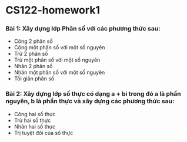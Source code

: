 # CS122-homework1

### Bài 1: Xây dựng lớp Phân số với các phương thức sau:
- Công 2 phân số
- Cộng một phân số với một số nguyên
- Trừ 2 phân số
- Trừ một phân số với một số nguyên
- Nhân 2 phân số
- Nhân một phân số với một số nguyên
- Tối giản phân số

### Bài 2: Xây dựng lớp số thực có dạng a + bi trong đó a là phần nguyên, b là phần thực và xây dựng các phương thức sau:
- Công hai số thực
- Trừ hai số thực
- Nhân hai số thực
- Trị tuyệt đối của số thực

